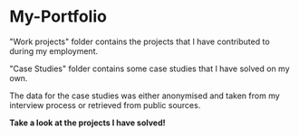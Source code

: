 # My-Portfolio
"Work projects" folder contains the projects that I have contributed to during my employment.

"Case Studies" folder contains some case studies that I have solved on my own.

The data for the case studies was either anonymised and taken from my interview process or retrieved from public sources.

**Take a look at the projects I have solved!**
